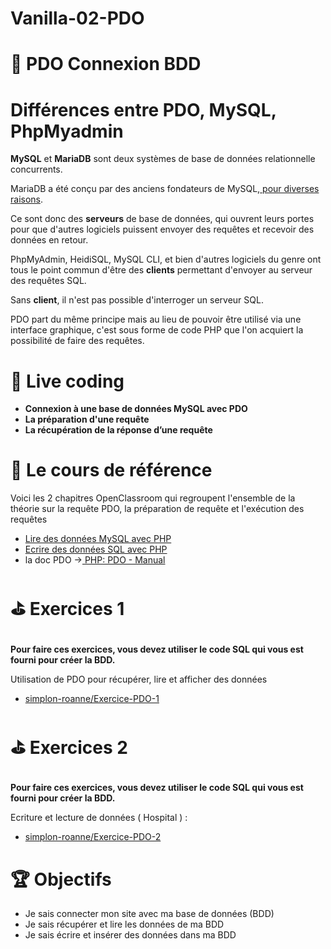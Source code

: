 # Vanilla-02-PDO

# 💾 PDO Connexion BDD





# Différences entre PDO, MySQL, PhpMyadmin




**MySQL** et **MariaDB** sont deux systèmes de base de données relationnelle concurrents.

MariaDB a été conçu par des anciens fondateurs de MySQL,[ pour diverses raisons](https://subscription.packtpub.com/book/application_development/9781783981601/1/ch01lvl1sec08/mariadb-history).

Ce sont donc des **serveurs** de base de données, qui ouvrent leurs portes pour que d'autres logiciels puissent envoyer des requêtes et recevoir des données en retour.

PhpMyAdmin, HeidiSQL, MySQL CLI, et bien d'autres logiciels du genre ont tous le point commun d'être des **clients** permettant d'envoyer au serveur des requêtes SQL.

Sans **client**, il n'est pas possible d'interroger un serveur SQL.

PDO part du même principe mais au lieu de pouvoir être utilisé via une interface graphique, c'est sous forme de code PHP que l'on acquiert la possibilité de faire des requêtes. 


# 🎦 Live coding



* **Connexion à une base de données MySQL avec PDO**
* **La préparation d'une requête**
* **La récupération de la réponse d’une requête**


# 📖 Le cours de référence

Voici les 2 chapitres OpenClassroom qui regroupent l'ensemble de la théorie sur la requête PDO, la préparation de requête et l'exécution des requêtes



* [Lire des données MySQL avec PHP](https://openclassrooms.com/en/courses/918836-concevez-votre-site-web-avec-php-et-mysql/914293-lisez-des-donnees)
* [Ecrire des données SQL avec PHP](https://openclassrooms.com/en/courses/918836-concevez-votre-site-web-avec-php-et-mysql/914508-ecrivez-des-donnees)
* la doc PDO →[ PHP: PDO - Manual](https://www.php.net/manual/fr/book.pdo.php)


# ⛳ Exercices 1  


## 
  **Pour faire ces exercices, vous devez utiliser le code SQL qui vous est fourni pour créer la BDD.**


  Utilisation de PDO pour récupérer, lire et afficher des données



* [simplon-roanne/Exercice-PDO-1](https://github.com/simplon-roanne/Exercice-PDO-1)


# ⛳ Exercices 2 


## 
  **Pour faire ces exercices, vous devez utiliser le code SQL qui vous est fourni pour créer la BDD.**


  Ecriture et lecture de données ( Hospital ) :



* [simplon-roanne/Exercice-PDO-2](https://github.com/simplon-roanne/Exercice-PDO-2)


# 🏆 Objectifs



* Je sais connecter mon site avec ma base de données (BDD)
* Je sais récupérer et lire les données de ma BDD
* Je sais écrire et insérer des données dans ma BDD
